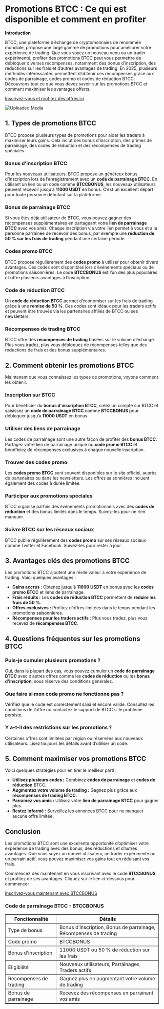 <h1>Promotions BTCC : Ce qui est disponible et comment en profiter</h1>
<p><strong>Introduction</strong></p>
<p>BTCC, une plateforme d’échange de cryptomonnaies de renommée mondiale, propose une large gamme de promotions pour améliorer votre expérience de trading. Que vous soyez un nouveau venu ou un trader expérimenté, profiter des promotions BTCC peut vous permettre de débloquer diverses récompenses, notamment des bonus d’inscription, des réductions sur les frais et d’autres avantages de trading. En 2025, plusieurs méthodes intéressantes permettent d’obtenir ces récompenses grâce aux codes de parrainage, codes promo et codes de réduction BTCC. Découvrons tout ce que vous devez savoir sur les promotions BTCC et comment maximiser les avantages offerts.</p>

<p><a href="https://partner.btcc.com/us/c/BTCCBONUS/9303" target="_blank">Inscrivez-vous et profitez des offres ici</a></p>

<img class="_1sjywpl0 bc5nci19k bc5nci4t0 bc5nci45b bc5nci4ow" alt="Uploaded Media" src="https://images.mirror-media.xyz/publication-images/8YhC13gTXtlUakJcXMFGs.png?height=960&amp;width=1920">
<h2>1. Types de promotions BTCC</h2>
<p>BTCC propose plusieurs types de promotions pour aider les traders à maximiser leurs gains. Cela inclut des bonus d’inscription, des primes de parrainage, des codes de réduction et des récompenses de trading spéciales.</p>

<h3>Bonus d’inscription BTCC</h3>
<p>Pour les nouveaux utilisateurs, BTCC propose un généreux bonus d’inscription lors de l’enregistrement avec un <strong>code de parrainage BTCC</strong>. En utilisant un lien ou un code comme <strong>BTCCBONUS</strong>, les nouveaux utilisateurs peuvent recevoir jusqu’à <strong>11000 USDT</strong> en bonus. C’est un excellent départ pour toute personne débutant sur la plateforme.</p>

<h3>Bonus de parrainage BTCC</h3>
<p>Si vous êtes déjà utilisateur de BTCC, vous pouvez gagner des récompenses supplémentaires en partageant votre <strong>lien de parrainage BTCC</strong> avec vos amis. Chaque inscription via votre lien permet à vous et à la personne parrainée de recevoir des bonus, par exemple une <strong>réduction de 50 % sur les frais de trading</strong> pendant une certaine période.</p>

<h3>Codes promo BTCC</h3>
<p>BTCC propose régulièrement des <strong>codes promo</strong> à utiliser pour obtenir divers avantages. Ces codes sont disponibles lors d’événements spéciaux ou de promotions saisonnières. Le code <strong>BTCCBONUS</strong> est l’un des plus populaires et offre plusieurs avantages à l’inscription.</p>

<h3>Code de réduction BTCC</h3>
<p>Un <strong>code de réduction BTCC</strong> permet d’économiser sur les frais de trading grâce à une <strong>remise de 50 %</strong>. Ces codes sont idéaux pour les traders actifs et peuvent être trouvés via les partenaires affiliés de BTCC ou ses newsletters.</p>

<h3>Récompenses de trading BTCC</h3>
<p>BTCC offre des <strong>récompenses de trading</strong> basées sur le volume d’échange. Plus vous tradez, plus vous débloquez de récompenses telles que des réductions de frais et des bonus supplémentaires.</p>

<h2>2. Comment obtenir les promotions BTCC</h2>
<p>Maintenant que vous connaissez les types de promotions, voyons comment les obtenir.</p>

<h3>Inscription sur BTCC</h3>
<p>Pour bénéficier du <strong>bonus d’inscription BTCC</strong>, créez un compte sur BTCC et saisissez un <strong>code de parrainage BTCC</strong> comme <strong>BTCCBONUS</strong> pour débloquer jusqu’à <strong>11000 USDT</strong> en bonus.</p>

<h3>Utiliser des liens de parrainage</h3>
<p>Les codes de parrainage sont une autre façon de profiter des <strong>bonus BTCC</strong>. Partagez votre lien de parrainage unique ou <strong>code promo BTCC</strong> et bénéficiez de récompenses exclusives à chaque nouvelle inscription.</p>

<h3>Trouver des codes promo</h3>
<p>Les <strong>codes promo BTCC</strong> sont souvent disponibles sur le site officiel, auprès de partenaires ou dans les newsletters. Les offres saisonnières incluent également des codes à durée limitée.</p>

<h3>Participer aux promotions spéciales</h3>
<p>BTCC organise parfois des événements promotionnels avec des <strong>codes de réduction</strong> et des bonus limités dans le temps. Suivez-les pour ne rien manquer.</p>

<h3>Suivre BTCC sur les réseaux sociaux</h3>
<p>BTCC publie régulièrement des <strong>codes promo</strong> sur ses réseaux sociaux comme Twitter et Facebook. Suivez-les pour rester à jour.</p>

<h2>3. Avantages clés des promotions BTCC</h2>
<p>Les promotions BTCC ajoutent une réelle valeur à votre expérience de trading. Voici quelques avantages :</p>
<ul>
<li><strong>Gains accrus :</strong> Obtenez jusqu’à <strong>11000 USDT</strong> en bonus avec les <strong>codes promo BTCC</strong> et liens de parrainage.</li>
<li><strong>Frais réduits :</strong> Les <strong>codes de réduction BTCC</strong> permettent de <strong>réduire les frais de 50 %</strong>.</li>
<li><strong>Offres exclusives :</strong> Profitez d’offres limitées dans le temps pendant les promotions saisonnières.</li>
<li><strong>Récompenses pour les traders actifs :</strong> Plus vous tradez, plus vous recevez de <strong>récompenses BTCC</strong>.</li>
</ul>

<h2>4. Questions fréquentes sur les promotions BTCC</h2>
<h3>Puis-je cumuler plusieurs promotions ?</h3>
<p>Oui, dans la plupart des cas, vous pouvez cumuler un <strong>code de parrainage BTCC</strong> avec d’autres offres comme les <strong>codes de réduction</strong> ou les <strong>bonus d’inscription</strong>, sous réserve des conditions générales.</p>

<h3>Que faire si mon code promo ne fonctionne pas ?</h3>
<p>Vérifiez que le code est correctement saisi et encore valide. Consultez les conditions de l’offre ou contactez le support de BTCC si le problème persiste.</p>

<h3>Y a-t-il des restrictions sur les promotions ?</h3>
<p>Certaines offres sont limitées par région ou réservées aux nouveaux utilisateurs. Lisez toujours les détails avant d’utiliser un code.</p>

<h2>5. Comment maximiser vos promotions BTCC</h2>
<p>Voici quelques stratégies pour en tirer le meilleur parti :</p>
<ul>
<li><strong>Utilisez plusieurs codes :</strong> Combinez <strong>codes de parrainage</strong> et <strong>codes de réduction</strong> BTCC.</li>
<li><strong>Augmentez votre volume de trading :</strong> Gagnez plus grâce aux <strong>récompenses de trading BTCC</strong>.</li>
<li><strong>Parrainez vos amis :</strong> Utilisez votre <strong>lien de parrainage BTCC</strong> pour gagner plus.</li>
<li><strong>Restez informé :</strong> Surveillez les annonces BTCC pour ne manquer aucune offre limitée.</li>
</ul>

<h2>Conclusion</h2>
<p>Les promotions BTCC sont une excellente opportunité d’optimiser votre expérience de trading avec des bonus, des réductions et d’autres avantages. Que vous soyez un nouvel utilisateur, un trader expérimenté ou un parrain actif, vous pouvez maximiser vos gains tout en réduisant vos frais.</p>
<p>Commencez dès maintenant en vous inscrivant avec le code <strong>BTCCBONUS</strong> et profitez de ses avantages. Cliquez sur le lien ci-dessous pour commencer :</p>
<p><a href="https://partner.btcc.com/us/c/BTCCBONUS/9303">Inscrivez-vous maintenant avec BTCCBONUS</a></p>

<h3>Code de parrainage BTCC - BTCCBONUS</h3>
<table border="1">
<thead>
<tr>
<th>Fonctionnalité</th>
<th>Détails</th>
</tr>
</thead>
<tbody>
<tr>
<td>Type de bonus</td>
<td>Bonus d’inscription, Bonus de parrainage, Récompenses de trading</td>
</tr>
<tr>
<td>Code promo</td>
<td>BTCCBONUS</td>
</tr>
<tr>
<td>Bonus d’inscription</td>
<td>11000 USDT ou 50 % de réduction sur les frais</td>
</tr>
<tr>
<td>Éligibilité</td>
<td>Nouveaux utilisateurs, Parrainages, Traders actifs</td>
</tr>
<tr>
<td>Récompenses de trading</td>
<td>Gagnez plus en augmentant votre volume de trading</td>
</tr>
<tr>
<td>Bonus de parrainage</td>
<td>Recevez des récompenses en parrainant vos amis</td>
</tr>
</tbody>
</table>
